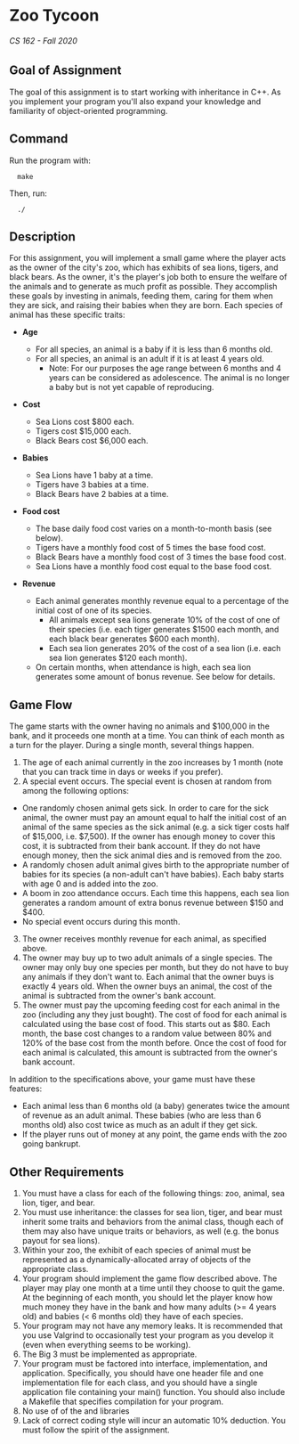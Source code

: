 # Zoo Tycoon
###### CS 162 - Fall 2020

## Goal of Assignment

The goal of this assignment is to start working with inheritance in C++. As you implement your program you'll also expand your knowledge and familiarity of object-oriented programming.

## Command 

Run the program with: 

      make

Then, run: 

      ./

## Description

For this assignment, you will implement a small game where the player acts as the owner of the city's zoo, which has exhibits of sea lions, tigers, and black bears. As the owner, it's the player's job both to ensure the welfare of the animals and to generate as much profit as possible. They accomplish these goals by investing in animals, feeding them, caring for them when they are sick, and raising their babies when they are born.
Each species of animal has these specific traits:

-	**Age**

    - For all species, an animal is a baby if it is less than 6 months old.
    - For all species, an animal is an adult if it is at least 4 years old.
      -	Note: For our purposes the age range between 6 months and 4 years can be considered as adolescence. The animal is no longer a baby but is not yet capable of reproducing.

- **Cost**
  - Sea Lions cost $800 each.
  - Tigers cost $15,000 each.
  - Black Bears cost $6,000 each.

- **Babies**
  - Sea Lions have 1 baby at a time.
  - Tigers have 3 babies at a time.
  - Black Bears have 2 babies at a time.

- **Food cost**
  - The base daily food cost varies on a month-to-month basis (see below).
  - Tigers have a monthly food cost of 5 times the base food cost.
  - Black Bears have a monthly food cost of 3 times the base food cost.
  - Sea Lions have a monthly food cost equal to the base food cost.

- **Revenue**
  - Each animal generates monthly revenue equal to a percentage of the initial cost of one of its species.
    - All animals except sea lions generate 10% of the cost of one of their species (i.e. each tiger generates $1500 each month, and each black bear generates $600 each month).
    - Each sea lion generates 20% of the cost of a sea lion (i.e. each sea lion generates $120 each month).
  - On certain months, when attendance is high, each sea lion generates some amount of bonus revenue. See below for details.

## Game Flow

The game starts with the owner having no animals and $100,000 in the bank, and it proceeds one month at a time. You can think of each month as a turn for the player. During a single month, several things happen. 

1. The age of each animal currently in the zoo increases by 1 month (note that you can track time in days or weeks if you prefer).
2. A special event occurs. The special event is chosen at random from among the following options:
  - One randomly chosen animal gets sick. In order to care for the sick animal, the owner must pay an amount equal to half the initial cost of an animal of the same species as the sick animal (e.g. a sick tiger costs half of $15,000, i.e. $7,500). If the owner has enough money to cover this cost, it is subtracted from their bank account. If they do not have enough money, then the sick animal dies and is removed from the zoo.
  - A randomly chosen adult animal gives birth to the appropriate number of babies for its species (a non-adult can't have babies). Each baby starts with age 0 and is added into the zoo.
  - A boom in zoo attendance occurs. Each time this happens, each sea lion generates a random amount of extra bonus revenue between $150 and $400.
  - No special event occurs during this month.
3. The owner receives monthly revenue for each animal, as specified above.
4. The owner may buy up to two adult animals of a single species. The owner may only buy one species per month, but they do not have to buy any animals if they don't want to. Each animal that the owner buys is exactly 4 years old. When the owner buys an animal, the cost of the animal is subtracted from the owner's bank account.
5. The owner must pay the upcoming feeding cost for each animal in the zoo (including any they just bought). The cost of food for each animal is calculated using the base cost of food. This starts out as $80. Each month, the base cost changes to a random value between 80% and 120% of the base cost from the month before. Once the cost of food for each animal is calculated, this amount is subtracted from the owner's bank account.

In addition to the specifications above, your game must have these features:
- Each animal less than 6 months old (a baby) generates twice the amount of revenue as an adult animal. These babies (who are less than 6 months old) also cost twice as much as an adult if they get sick.
- If the player runs out of money at any point, the game ends with the zoo going bankrupt.

## Other Requirements

1. You must have a class for each of the following things: zoo, animal, sea lion, tiger, and bear.
2. You must use inheritance: the classes for sea lion, tiger, and bear must inherit some traits and behaviors from the animal class, though each of them may also have unique traits or behaviors, as well (e.g. the bonus payout for sea lions).
3. Within your zoo, the exhibit of each species of animal must be represented as a dynamically-allocated array of objects of the appropriate class.
4. Your program should implement the game flow described above. The player may play one month at a time until they choose to quit the game. At the beginning of each month, you should let the player know how much money they have in the bank and how many adults (>= 4 years old) and babies (< 6 months old) they have of each species.
5. Your program may not have any memory leaks. It is recommended that you use Valgrind to occasionally test your program as you develop it (even when everything seems to be working).
6. The Big 3 must be implemented as appropriate.
7. Your program must be factored into interface, implementation, and application. Specifically, you should have one header file and one implementation file for each class, and you should have a single application file containing your main() function. You should also include a Makefile that specifies compilation for your program.
8. No use of of the <algorithms> and <vector> libraries
9. Lack of correct coding style will incur an automatic 10% deduction. You must follow the spirit of the assignment.


